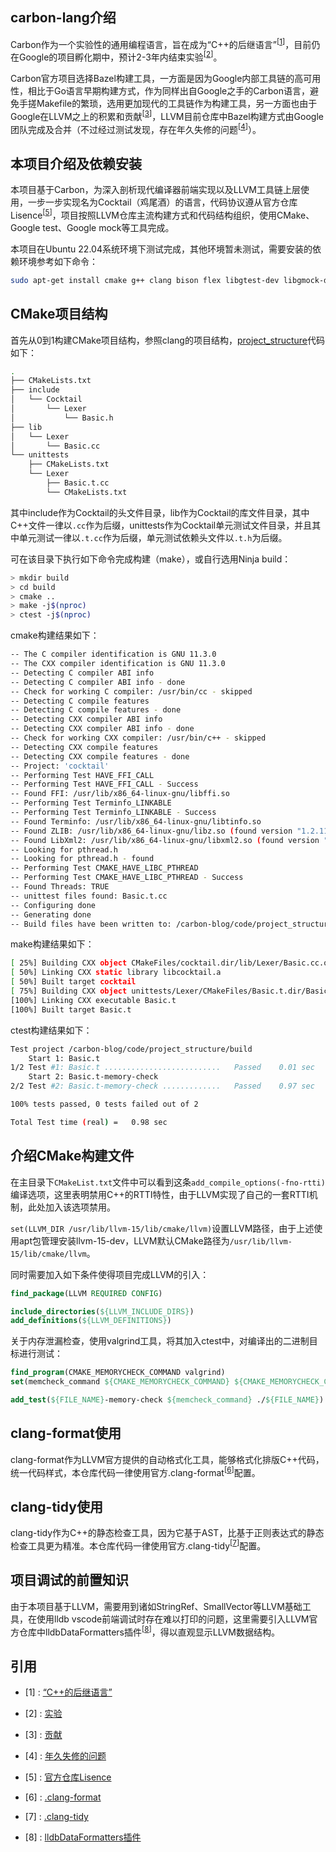 ## carbon-lang介绍

Carbon作为一个实验性的通用编程语言，旨在成为“C++的后继语言”<sup>[[1](#references-anchor)]</sup>，目前仍在Google的项目孵化期中，预计2-3年内结束实验<sup>[[2](#references-anchor)]</sup>。

Carbon官方项目选择Bazel构建工具，一方面是因为Google内部工具链的高可用性，相比于Go语言早期构建方式，作为同样出自Google之手的Carbon语言，避免手搓Makefile的繁琐，选用更加现代的工具链作为构建工具，另一方面也由于Google在LLVM之上的积累和贡献<sup>[[3](#references-anchor)]</sup>，LLVM目前仓库中Bazel构建方式由Google团队完成及合并（不过经过测试发现，存在年久失修的问题<sup>[[4](#references-anchor)]</sup>）。

## 本项目介绍及依赖安装

本项目基于Carbon，为深入剖析现代编译器前端实现以及LLVM工具链上层使用，一步一步实现名为Cocktail（鸡尾酒）的语言，代码协议遵从官方仓库Lisence<sup>[[5](#references-anchor)]</sup>，项目按照LLVM仓库主流构建方式和代码结构组织，使用CMake、Google test、Google mock等工具完成。

本项目在Ubuntu 22.04系统环境下测试完成，其他环境暂未测试，需要安装的依赖环境参考如下命令：

```bash
sudo apt-get install cmake g++ clang bison flex libgtest-dev libgmock-dev make valgrind libbenchmark-dev llvm-15-dev
```

## CMake项目结构

首先从0到1构建CMake项目结构，参照clang的项目结构，[project_structure](/code/project_structure/section1)代码如下：

```bash
.
├── CMakeLists.txt
├── include
│   └── Cocktail
│       └── Lexer
│           └── Basic.h
├── lib
│   └── Lexer
│       └── Basic.cc
└── unittests
    ├── CMakeLists.txt
    └── Lexer
        ├── Basic.t.cc
        └── CMakeLists.txt
```

其中include作为Cocktail的头文件目录，lib作为Cocktail的库文件目录，其中C++文件一律以`.cc`作为后缀，unittests作为Cocktail单元测试文件目录，并且其中单元测试一律以`.t.cc`作为后缀，单元测试依赖头文件以`.t.h`为后缀。

可在该目录下执行如下命令完成构建（make），或自行选用Ninja build：

```bash
> mkdir build
> cd build
> cmake ..
> make -j$(nproc)
> ctest -j$(nproc)
```

cmake构建结果如下：
```bash
-- The C compiler identification is GNU 11.3.0
-- The CXX compiler identification is GNU 11.3.0
-- Detecting C compiler ABI info
-- Detecting C compiler ABI info - done
-- Check for working C compiler: /usr/bin/cc - skipped
-- Detecting C compile features
-- Detecting C compile features - done
-- Detecting CXX compiler ABI info
-- Detecting CXX compiler ABI info - done
-- Check for working CXX compiler: /usr/bin/c++ - skipped
-- Detecting CXX compile features
-- Detecting CXX compile features - done
-- Project: 'cocktail'
-- Performing Test HAVE_FFI_CALL
-- Performing Test HAVE_FFI_CALL - Success
-- Found FFI: /usr/lib/x86_64-linux-gnu/libffi.so  
-- Performing Test Terminfo_LINKABLE
-- Performing Test Terminfo_LINKABLE - Success
-- Found Terminfo: /usr/lib/x86_64-linux-gnu/libtinfo.so  
-- Found ZLIB: /usr/lib/x86_64-linux-gnu/libz.so (found version "1.2.11") 
-- Found LibXml2: /usr/lib/x86_64-linux-gnu/libxml2.so (found version "2.9.13") 
-- Looking for pthread.h
-- Looking for pthread.h - found
-- Performing Test CMAKE_HAVE_LIBC_PTHREAD
-- Performing Test CMAKE_HAVE_LIBC_PTHREAD - Success
-- Found Threads: TRUE
-- unittest files found: Basic.t.cc
-- Configuring done
-- Generating done
-- Build files have been written to: /carbon-blog/code/project_structure/build
```

make构建结果如下：
```bash
[ 25%] Building CXX object CMakeFiles/cocktail.dir/lib/Lexer/Basic.cc.o
[ 50%] Linking CXX static library libcocktail.a
[ 50%] Built target cocktail
[ 75%] Building CXX object unittests/Lexer/CMakeFiles/Basic.t.dir/Basic.t.cc.o
[100%] Linking CXX executable Basic.t
[100%] Built target Basic.t
```

ctest构建结果如下：
```bash
Test project /carbon-blog/code/project_structure/build
    Start 1: Basic.t
1/2 Test #1: Basic.t ..........................   Passed    0.01 sec
    Start 2: Basic.t-memory-check
2/2 Test #2: Basic.t-memory-check .............   Passed    0.97 sec

100% tests passed, 0 tests failed out of 2

Total Test time (real) =   0.98 sec
```

## 介绍CMake构建文件

在主目录下`CMakeList.txt`文件中可以看到这条`add_compile_options(-fno-rtti)`编译选项，这里表明禁用C++的RTTI特性，由于LLVM实现了自己的一套RTTI机制，此处加入该选项禁用。

`set(LLVM_DIR /usr/lib/llvm-15/lib/cmake/llvm)`设置LLVM路径，由于上述使用apt包管理安装llvm-15-dev，LLVM默认CMake路径为`/usr/lib/llvm-15/lib/cmake/llvm`。

同时需要加入如下条件使得项目完成LLVM的引入：

```CMake
find_package(LLVM REQUIRED CONFIG)

include_directories(${LLVM_INCLUDE_DIRS})
add_definitions(${LLVM_DEFINITIONS})
```

关于内存泄漏检查，使用valgrind工具，将其加入ctest中，对编译出的二进制目标进行测试：
```CMake
find_program(CMAKE_MEMORYCHECK_COMMAND valgrind)
set(memcheck_command ${CMAKE_MEMORYCHECK_COMMAND} ${CMAKE_MEMORYCHECK_COMMAND_OPTIONS} --error-exitcode=1 --leak-check=full)

add_test(${FILE_NAME}-memory-check ${memcheck_command} ./${FILE_NAME})
```

## clang-format使用

clang-format作为LLVM官方提供的自动格式化工具，能够格式化排版C++代码，统一代码样式，本仓库代码一律使用官方.clang-format<sup>[[6](#references-anchor)]</sup>配置。

## clang-tidy使用

clang-tidy作为C++的静态检查工具，因为它基于AST，比基于正则表达式的静态检查工具更为精准。本仓库代码一律使用官方.clang-tidy<sup>[[7](#references-anchor)]</sup>配置。

## 项目调试的前置知识

由于本项目基于LLVM，需要用到诸如StringRef、SmallVector等LLVM基础工具，在使用lldb vscode前端调试时存在难以打印的问题，这里需要引入LLVM官方仓库中lldbDataFormatters插件<sup>[[8](#references-anchor)]</sup>，得以直观显示LLVM数据结构。


<div id="references-anchor"></div>

## 引用

- [1] : [“C++的后继语言”](https://en.wikipedia.org/wiki/Carbon_(programming_language))

- [2] : [实验](https://github.com/carbon-language/carbon-lang/blob/trunk/docs/project/roadmap.md)

- [3] : [贡献](https://github.com/google/llvm-bazel)

- [4] : [年久失修的问题](https://github.com/llvm/llvm-project/issues/62360)

- [5] : [官方仓库Lisence](https://github.com/carbon-language/carbon-lang/blob/trunk/LICENSE)

- [6] : [.clang-format](https://github.com/carbon-language/carbon-lang/blob/trunk/.clang-format)

- [7] : [.clang-tidy](https://github.com/carbon-language/carbon-lang/blob/trunk/.clang-tidy)

- [8] : [lldbDataFormatters插件](https://github.com/llvm/llvm-project/blob/main/llvm/utils/lldbDataFormatters.py)